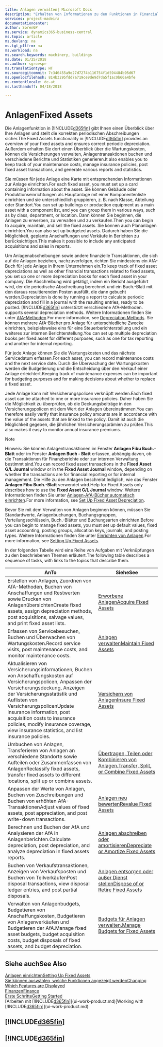 ```yaml
---
title: Anlagen verwalten| Microsoft Docs
description: "Erhalten von Informationen zu den Funktionen in Financials und eine Übersicht erhalten, wie mit Anlagen gearbeitet wird."
services: project-madeira
documentationcenter: 
author: SorenGP
ms.service: dynamics365-business-central
ms.topic: article
ms.devlang: na
ms.tgt_pltfrm: na
ms.workload: na
ms.search.keywords: machinery, buildings
ms.date: 01/25/2018
ms.author: sgroespe
ms.translationtype: HT
ms.sourcegitcommit: 7c346455a9e27d7274b116754f1d594484b95d67
ms.openlocfilehash: 814b3295fdd7a719ce9de9d7da5f1ac0b66a4bfe
ms.contentlocale: de-at
ms.lasthandoff: 04/18/2018

---
```

# <a name="fixed-assets"></a><span data-ttu-id="d7aeb-103">Anlagen</span><span class="sxs-lookup"><span data-stu-id="d7aeb-103">Fixed Assets</span></span>
<span data-ttu-id="d7aeb-104">Die Anlagenfunktion in [!INCLUDE[d365fin](includes/d365fin_md.md)] gibt Ihnen einen Überblick über Ihre Anlagen und stellt die korrekten periodischen Abschreibungen sicher.</span><span class="sxs-lookup"><span data-stu-id="d7aeb-104">The Fixed Assets functionality in [!INCLUDE[d365fin](includes/d365fin_md.md)] provides an overview of your fixed assets and ensures correct periodic depreciation.</span></span> <span data-ttu-id="d7aeb-105">Außerdem erhalten Sie dort einen Überblick über die Wartungskosten, können die Versicherungen verwalten, Anlagentransaktionen buchen und verschiedene Berichte und Statistiken generieren.</span><span class="sxs-lookup"><span data-stu-id="d7aeb-105">It also enables you to keep track of your maintenance costs, manage insurance policies, post fixed asset transactions, and generate various reports and statistics.</span></span>

<span data-ttu-id="d7aeb-106">Sie müssen für jede Anlage eine Karte mit entsprechenden Informationen zur Anlage einrichten.</span><span class="sxs-lookup"><span data-stu-id="d7aeb-106">For each fixed asset, you must set up a card containing information about the asset.</span></span> <span data-ttu-id="d7aeb-107">Sie können Gebäude oder Produktionseinrichtungen als Hauptanlage mit einer Komponentenliste einrichten und sie unterschiedlich gruppieren, z. B. nach Klasse, Abteilung oder Standort.</span><span class="sxs-lookup"><span data-stu-id="d7aeb-107">You can set up buildings or production equipment as a main asset with a component list, and you can group them in various ways, such as by class, department, or location.</span></span> <span data-ttu-id="d7aeb-108">Dann können Sie beginnen, die Anlagen zu erwerben, zu verwalten und zu verkaufen.</span><span class="sxs-lookup"><span data-stu-id="d7aeb-108">Then you can begin to acquire, maintain, and sell the fixed assets.</span></span> <span data-ttu-id="d7aeb-109">Sie können auch Plananlagen einrichten.</span><span class="sxs-lookup"><span data-stu-id="d7aeb-109">You can also set up budgeted assets.</span></span> <span data-ttu-id="d7aeb-110">Dadurch haben Sie die Möglichkeit, geplante Anschaffungen und Verkäufe in Berichten zu berücksichtigen.</span><span class="sxs-lookup"><span data-stu-id="d7aeb-110">This makes it possible to include any anticipated acquisitions and sales in reports.</span></span>

<span data-ttu-id="d7aeb-111">Um Anlagenabscheibungen sowie andere finanzielle Transaktionen, die sich auf die Anlagen beziehen, nachzuverfolgen, richten Sie mindestens ein AfA-Buch für jede Anlage in Ihrem Unternehmen ein.</span><span class="sxs-lookup"><span data-stu-id="d7aeb-111">To keep track of fixed asset depreciations as well as other financial transactions related to fixed assets, you set up one or more depreciation books for each fixed asset in your company.</span></span> <span data-ttu-id="d7aeb-112">Die Abschreibung wird getätigt, indem ein Bericht ausgeführt wird, der die periodische Abschreibung berechnet und ein Buch.-Blatt mit den daraus resultierenden Posten ausfüllt, die dann gebucht werden.</span><span class="sxs-lookup"><span data-stu-id="d7aeb-112">Depreciation is done by running a report to calculate periodic depreciation and fill in a journal with the resulting entries, ready to be posted.</span></span> [!INCLUDE[d365fin](includes/d365fin_md.md)]<span data-ttu-id="d7aeb-113"> unterstützt verschiedene AfA-Methoden.</span><span class="sxs-lookup"><span data-stu-id="d7aeb-113"> supports several depreciation methods.</span></span> <span data-ttu-id="d7aeb-114">Weitere Informationen finden Sie unter [AfA-Methoden](fa-depreciation-methods.md).</span><span class="sxs-lookup"><span data-stu-id="d7aeb-114">For more information, see [Depreciation Methods](fa-depreciation-methods.md).</span></span> <span data-ttu-id="d7aeb-115">Sie können mehrere AfA-Bücher pro Anlage für unterschiedliche Zwecke einrichten, beispielsweise eins für eine Steuerberichterstellung und ein weiteres zur internen Berichterstellung.</span><span class="sxs-lookup"><span data-stu-id="d7aeb-115">You can set up multiple depreciation books per fixed asset for different purposes, such as one for tax reporting and another for internal reporting.</span></span>

<span data-ttu-id="d7aeb-116">Für jede Anlage können Sie die Wartungskosten und das nächste Servicedatum erfassen.</span><span class="sxs-lookup"><span data-stu-id="d7aeb-116">For each asset, you can record maintenance costs and the next service date.</span></span> <span data-ttu-id="d7aeb-117">Durch die Überwachung der Wartungskosten werden die Budgetierung und die Entscheidung über den Verkauf einer Anlage erleichtert.</span><span class="sxs-lookup"><span data-stu-id="d7aeb-117">Keeping track of maintenance expenses can be important for budgeting purposes and for making decisions about whether to replace a fixed asset.</span></span>

<span data-ttu-id="d7aeb-118">Jede Anlage kann mit Versicherungspolicen verknüpft werden.</span><span class="sxs-lookup"><span data-stu-id="d7aeb-118">Each fixed asset can be attached to one or more insurance policies.</span></span> <span data-ttu-id="d7aeb-119">Daher haben Sie die Möglichkeit zu überprüfen, ob die Deckungsbeiträge in den Versicherungspolicen mit dem Wert der Anlagen übereinstimmen.</span><span class="sxs-lookup"><span data-stu-id="d7aeb-119">You can therefore easily verify that insurance policy amounts are in accordance with the value of the assets that are linked to the policy.</span></span> <span data-ttu-id="d7aeb-120">Damit ist auch die Möglichkeit gegeben, die jährlichen Versicherungsprämien zu prüfen.</span><span class="sxs-lookup"><span data-stu-id="d7aeb-120">This also makes it easy to monitor annual insurance premiums.</span></span>

> [!NOTE]  
>   <span data-ttu-id="d7aeb-121">Hinweis: Sie können Anlagentransaktionen im Fenster **Anlagen Fibu Buch.-Blatt** oder im Fenster **Anlagen Buch - Blatt** erfassen, abhängig davon, ob die Transaktionen für Finanzberichte oder zur internen Verwaltung bestimmt sind.</span><span class="sxs-lookup"><span data-stu-id="d7aeb-121">You can record fixed asset transactions in the **Fixed Asset G/L Journal** window or in the **Fixed Asset Journal** window, depending on whether the transactions are for financial reporting or for internal management.</span></span> <span data-ttu-id="d7aeb-122">Die Hilfe zu den Anlagen beschreibt lediglich, wie das Fenster **Anlagen Fibu Buch.-Blatt** verwendet wird.</span><span class="sxs-lookup"><span data-stu-id="d7aeb-122">Help for Fixed Assets only describes how to use the **Fixed Asset G/L Journal** window.</span></span> <span data-ttu-id="d7aeb-123">Weitere Informationen finden Sie unter [Anlagen-AfA-Bücher automatisch einrichten](fa-how-setup-depreciation.md).</span><span class="sxs-lookup"><span data-stu-id="d7aeb-123">For more information, see [Set Up Fixed Asset Depreciation](fa-how-setup-depreciation.md).</span></span>

<span data-ttu-id="d7aeb-124">Bevor Sie mit dem Verwalten von Anlagen beginnen können, müssen Sie Standardwerte, Anlagenbuchungen,  Buchungsgruppen, Verteilungsschlüsseln, Buch.-Blätter und Buchungsarten einrichten.</span><span class="sxs-lookup"><span data-stu-id="d7aeb-124">Before you can begin to manage fixed assets, you must set up default values, fixed asset accounting, posting groups, allocation keys, journals, and posting types.</span></span> <span data-ttu-id="d7aeb-125">Weitere Informationen finden Sie unter [Einrichten von Anlagen](fa-setup.md).</span><span class="sxs-lookup"><span data-stu-id="d7aeb-125">For more information, see [Setting Up Fixed Assets](fa-setup.md).</span></span>

<span data-ttu-id="d7aeb-126">In der folgenden Tabelle wird eine Reihe von Aufgaben mit Verknüpfungen zu den beschriebenen Themen erläutert.</span><span class="sxs-lookup"><span data-stu-id="d7aeb-126">The following table describes a sequence of tasks, with links to the topics that describe them.</span></span>

| <span data-ttu-id="d7aeb-127">An</span><span class="sxs-lookup"><span data-stu-id="d7aeb-127">To</span></span> | <span data-ttu-id="d7aeb-128">Siehe</span><span class="sxs-lookup"><span data-stu-id="d7aeb-128">See</span></span> |
| --- | --- |
| <span data-ttu-id="d7aeb-129">Erstellen von Anlagen, Zuordnen von AfA-Methoden, Buchen von Anschaffungen und Restwerten sowie Drucken von Anlagenübersichten</span><span class="sxs-lookup"><span data-stu-id="d7aeb-129">Create fixed assets, assign depreciation methods, post acquisitions, salvage values, and print fixed asset lists.</span></span> |[<span data-ttu-id="d7aeb-130">Erworbene Anlagen</span><span class="sxs-lookup"><span data-stu-id="d7aeb-130">Acquire Fixed Assets</span></span>](fa-how-acquire.md) |
| <span data-ttu-id="d7aeb-131">Erfassen von Servicebesuchen, Buchen und Überwachen von Wartungskosten.</span><span class="sxs-lookup"><span data-stu-id="d7aeb-131">Record service visits, post maintenance costs, and monitor maintenance costs.</span></span> |[<span data-ttu-id="d7aeb-132">Anlagen verwalten</span><span class="sxs-lookup"><span data-stu-id="d7aeb-132">Maintain Fixed Assets</span></span>](fa-how-maintain.md) |
| <span data-ttu-id="d7aeb-133">Aktualisieren von Versicherungsinformationen, Buchen von Anschaffungskosten auf Versicherungspolicen, Anpassen der Versicherungsdeckung, Anzeigen der Versicherungsstatistik und Auflisten von Versicherungspolicen</span><span class="sxs-lookup"><span data-stu-id="d7aeb-133">Update insurance information, post acquisition costs to insurance policies, modify insurance coverage, view insurance statistics, and list insurance policies.</span></span> |[<span data-ttu-id="d7aeb-134">Versichern von Anlagen</span><span class="sxs-lookup"><span data-stu-id="d7aeb-134">Insure Fixed Assets</span></span>](fa-how-insure.md) |
| <span data-ttu-id="d7aeb-135">Umbuchen von Anlagen, Transferieren von Anlagen an verschiedene Standorte sowie Aufteilen oder Zusammenfassen von Anlagen</span><span class="sxs-lookup"><span data-stu-id="d7aeb-135">Reclassify fixed assets, transfer fixed assets to different locations, split up or combine assets.</span></span> |[<span data-ttu-id="d7aeb-136">Übertragen, Teilen oder Kombinieren von Anlagen.</span><span class="sxs-lookup"><span data-stu-id="d7aeb-136">Transfer, Split, or Combine Fixed Assets</span></span>](fa-how-trans-split-combine.md) |
| <span data-ttu-id="d7aeb-137">Anpassen der Werte von Anlagen, Buchen von Zuschreibungen und Buchen von erhöhten AfA-Transaktionen</span><span class="sxs-lookup"><span data-stu-id="d7aeb-137">Adjust values of fixed assets, post appreciation, and post write-down transactions.</span></span> |[<span data-ttu-id="d7aeb-138">Anlagen neu bewerten</span><span class="sxs-lookup"><span data-stu-id="d7aeb-138">Revalue Fixed Assets</span></span>](fa-how-revalue.md) |
| <span data-ttu-id="d7aeb-139">Berechnen und Buchen der AfA und Analysieren der AfA in Anlagenberichten.</span><span class="sxs-lookup"><span data-stu-id="d7aeb-139">Calculate depreciation, post depreciation, and  analyze depreciation in fixed assets reports.</span></span> |[<span data-ttu-id="d7aeb-140">Anlagen abschreiben oder amortisieren</span><span class="sxs-lookup"><span data-stu-id="d7aeb-140">Depreciate or Amortize Fixed Assets</span></span>](fa-how-depreciate-amortize.md) |
| <span data-ttu-id="d7aeb-141">Buchen von Verkaufstransaktionen, Anzeigen von Verkaufsposten und Buchen von Teilverkäufen</span><span class="sxs-lookup"><span data-stu-id="d7aeb-141">Post disposal transactions, view disposal ledger entries, and post partial disposals.</span></span> |[<span data-ttu-id="d7aeb-142">Anlagen entsorgen oder außer Dienst stellen</span><span class="sxs-lookup"><span data-stu-id="d7aeb-142">Dispose of or Retire Fixed Assets</span></span>](fa-how-dispose-retire.md) |
| <span data-ttu-id="d7aeb-143">Verwalten von Anlagenbudgets, Budgetieren von Anschaffungskosten, Budgetieren von Anlagenverkäufen und Budgetieren der AfA.</span><span class="sxs-lookup"><span data-stu-id="d7aeb-143">Manage fixed asset budgets, budget acquisition costs, budget disposals of fixed assets, and budget depreciation.</span></span> |[<span data-ttu-id="d7aeb-144">Budgets für Anlagen verwalten.</span><span class="sxs-lookup"><span data-stu-id="d7aeb-144">Manage Budgets for Fixed Assets</span></span>](fa-how-manage-budgets.md) |

## <a name="see-also"></a><span data-ttu-id="d7aeb-145">Siehe auch</span><span class="sxs-lookup"><span data-stu-id="d7aeb-145">See Also</span></span>
[<span data-ttu-id="d7aeb-146">Anlagen einrichten</span><span class="sxs-lookup"><span data-stu-id="d7aeb-146">Setting Up Fixed Assets</span></span>](fa-setup.md)  
[<span data-ttu-id="d7aeb-147">Sie können auswählen, welche Funktionen angezeigt werden</span><span class="sxs-lookup"><span data-stu-id="d7aeb-147">Changing Which Features are Displayed</span></span>](ui-experiences.md)  
[<span data-ttu-id="d7aeb-148">Finanzen</span><span class="sxs-lookup"><span data-stu-id="d7aeb-148">Finance</span></span>](finance.md)  
[<span data-ttu-id="d7aeb-149">Erste Schritte</span><span class="sxs-lookup"><span data-stu-id="d7aeb-149">Getting Started</span></span>](product-get-started.md)  
<span data-ttu-id="d7aeb-150">[Arbeiten mit [!INCLUDE[d365fin](includes/d365fin_md.md)]](ui-work-product.md)</span><span class="sxs-lookup"><span data-stu-id="d7aeb-150">[Working with [!INCLUDE[d365fin](includes/d365fin_md.md)]](ui-work-product.md)</span></span>

## [!INCLUDE[d365fin](includes/free_trial_md.md)]  
## [!INCLUDE[d365fin](includes/training_link_md.md)]

